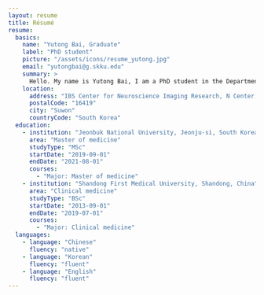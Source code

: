 ```yaml
---
layout: resume
title: Résumé
resume:
  basics:
    name: "Yutong Bai, Graduate"
    label: "PhD student"
    picture: "/assets/icons/resume_yutong.jpg"
    email: "yutongbai@g.skku.edu"
    summary: >
      Hello. My name is Yutong Bai, I am a PhD student in the Department of Global Biomedical Engineering, SungkyunKwan University. I'm interested in neuroimaging biomarkers of neurodevelopmental disorders and epilepsy. I obtained my Bachelor of Medicine from Shandong First Medical University, China in 2019, and Master of Medicine from Jeonbuk National University Medical School in August 2021. I had conducted research on structural neuroimaging, and now moving onto functional connectivity studies in COMBINE lab.
    location:
      address: "IBS Center for Neuroscience Imaging Research, N Center, Sungkyunkwan University, Seobu-ro 2066, Jangan-gu"
      postalCode: "16419"
      city: "Suwon"
      countryCode: "South Korea"         
  education:
    - institution: "Jeonbuk National University, Jeonju-si, South Korea"
      area: "Master of medicine"
      studyType: "MSc"
      startDate: "2019-09-01"
      endDate: "2021-08-01"  
      courses:
        - "Major: Master of medicine"
    - institution: "Shandong First Medical University, Shandong, China"
      area: "Clinical medicine"
      studyType: "BSc"
      startDate: "2013-09-01"
      endDate: "2019-07-01"  
      courses:
        - "Major: Clinical medicine"
  languages:
    - language: "Chinese"
      fluency: "native"
    - language: "Korean"
      fluency: "fluent"
    - language: "English"
      fluency: "fluent"     
---
```

